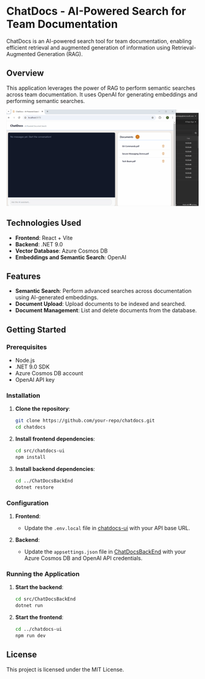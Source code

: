 # ChatDocs - AI-Powered Search for Team Documentation

ChatDocs is an AI-powered search tool for team documentation, enabling efficient retrieval and augmented generation of information using Retrieval-Augmented Generation (RAG).

## Overview

This application leverages the power of RAG to perform semantic searches across team documentation. It uses OpenAI for generating embeddings and performing semantic searches.

![ChatDocs Demo](ChatDocs.gif)

## Technologies Used

- **Frontend**: React + Vite
- **Backend**: .NET 9.0
- **Vector Database**: Azure Cosmos DB
- **Embeddings and Semantic Search**: OpenAI

## Features

- **Semantic Search**: Perform advanced searches across documentation using AI-generated embeddings.
- **Document Upload**: Upload documents to be indexed and searched.
- **Document Management**: List and delete documents from the database.

## Getting Started

### Prerequisites

- Node.js
- .NET 9.0 SDK
- Azure Cosmos DB account
- OpenAI API key

### Installation

1. **Clone the repository**:

   ```sh
   git clone https://github.com/your-repo/chatdocs.git
   cd chatdocs
   ```

2. **Install frontend dependencies**:

   ```sh
   cd src/chatdocs-ui
   npm install
   ```

3. **Install backend dependencies**:
   ```sh
   cd ../ChatDocsBackEnd
   dotnet restore
   ```

### Configuration

1. **Frontend**:

   - Update the `.env.local` file in [chatdocs-ui](http://_vscodecontentref_/0) with your API base URL.

2. **Backend**:
   - Update the `appsettings.json` file in [ChatDocsBackEnd](http://_vscodecontentref_/1) with your Azure Cosmos DB and OpenAI API credentials.

### Running the Application

1. **Start the backend**:

   ```sh
   cd src/ChatDocsBackEnd
   dotnet run
   ```

2. **Start the frontend**:
   ```sh
   cd ../chatdocs-ui
   npm run dev
   ```

## License

This project is licensed under the MIT License.
